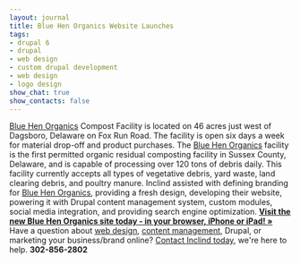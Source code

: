 ```yaml
---
layout: journal
title: Blue Hen Organics Website Launches
tags: 
- drupal 6
- drupal
- web design
- custom drupal development
- web design
- logo design
show_chat: true
show_contacts: false
---
```


<a href="http://www.bluehenorganics.com" target="_blank">Blue Hen Organics</a> Compost Facility is located on 46 acres just west of Dagsboro, Delaware on Fox Run Road. The facility is open six days a week for material drop-off and product purchases. The <a href="http://www.bluehenorganics.com" target="_blank">Blue Hen Organics</a> facility is the first permitted organic residual composting facility in Sussex County, Delaware, and is capable of processing over 120 tons of debris daily.   This facility currently accepts all types of vegetative debris, yard waste, land clearing debris, and poultry manure. Inclind assisted with defining branding for <a href="http://www.bluehenorganics.com" target="_blank">Blue Hen Organics</a>, providing a fresh design, developing their website, powering it with Drupal content management system, custom modules, social media integration, and providing search engine optimization. <strong><a href="http://www.bluehenorganics.com" target="_blank">Visit the new Blue Hen Organics site today - in your browser, iPhone or iPad! »</a></strong> Have a question about <a href="/our-work/index.htm">web design</a>, <a href="/portfolio.htm">content management</a>, Drupal, or marketing your business/brand online? <a href="/contact-us.htm">Contact Inclind today</a>, we're here to help. <strong>302-856-2802</strong>